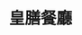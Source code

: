 ---
title: "皇膳餐廳"
description: "皇膳餐廳"
layout: shop
keywords:
  - 美食競賽
  - 台灣美食
  - 美食精選
datePublished: "2025-06-30"
dateModified: "2025-07-07"
city: "台北市"
district: "中正區"
address: "台北市中正區仁愛路二段48號"
phone: "0223960682"
geo: "25.03803484707546, 121.52800467132023"
google_map: "https://maps.app.goo.gl/hmS9RsxCCea4iwmy9"
footinder: "https://footinder.com.tw/%E5%8F%B0%E5%8C%97%E5%B8%82%E4%B8%AD%E6%AD%A3%E5%8D%80/80/"
official: "https://www.royal-restaurant.com.tw/"
award:
  - name: "500盤"
    year: "2024"
    entries:
      - dishes:
          - "台塑牛小排"

---